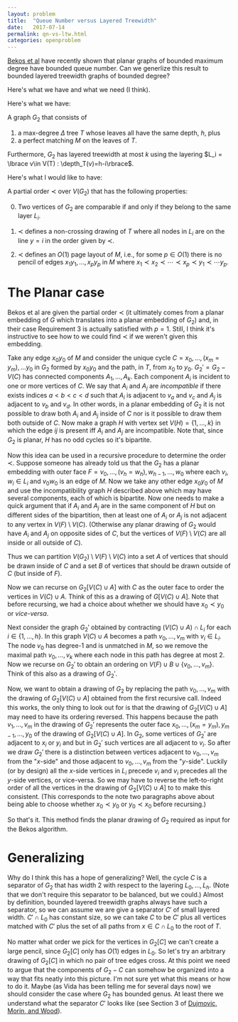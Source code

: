 ```yaml
---
layout: problem
title:  "Queue Number versus Layered Treewidth"
date:   2017-07-14
permalink: qn-vs-ltw.html
categories: openproblem
---
```

$\DeclareMathOperator{\depth}{depth}$[Bekos et al][bekos-ea] have recently shown that planar graphs of bounded maximum degree have bounded queue number.  Can we generlize this result to bounded layered treewidth graphs of bounded degree?

Here's what we have and what we need  (I think).

Here's what we have:

A graph $G_2$ that consists of
1. a max-degree $\Delta$ tree $T$ whose leaves all have the same depth, $h$, plus
2. a perfect matching $M$ on the leaves of $T$.

Furthermore, $G_2$ has layered treewidth at most $k$ using the layering $L_i = \lbrace v\in V(T) : \depth_T(v)=h-i\rbrace$.

Here's what I would like to have:

A partial order $\prec$ over $V(G_2)$ that has the following properties:

0. Two vertices of $G_2$ are comparable if and only if they belong to the same layer $L_i$.

1. $\prec$ defines a non-crossing drawing of $T$ where all nodes in $L_i$ are on the line $y=i$ in the order given by $\prec$.

2. $\prec$ defines an $O(1)$ page layout of $M$, i.e., for some $p\in O(1)$ there is no pencil of edges $x_1y_1,\ldots,x_py_p$ in $M$ where $x_1\prec x_2\prec\cdots\prec x_p \prec y_1 \prec\cdots y_p$.

# The Planar case

Bekos et al are given the partial order $\prec$ (it ultimately comes from a planar embedding of $G$ which translates into a planar embedding of $G_2$) and, in their case Requirement 3 is actually satisfied with $p=1$.  Still, I think it's instructive to see how to we could find $\prec$ if we weren't given this embedding.

Take any edge $x_0y_0$ of $M$ and consider the unique cycle $C=x_0,\ldots,(x_m=y_m),\ldots y_0$ in $G_2$ formed by $x_0y_0$ and the path, in $T$, from $x_0$ to $y_0$.  $G_2'=G_2-V(C)$ has connected components $A_1,\ldots,A_k$.  Each component $A_i$ is incident to one or more vertices of $C$.  We say that $A_i$ and $A_j$ are *incompatible* if there exists indices $a<b<c<d$ such that $A_i$ is adjacent to $v_a$ and $v_c$ and $A_j$ is adjacent to $v_b$ and $v_d$.  In other words, in a planar embedding of $G_2$ it is not possible to draw both $A_i$ and $A_j$ inside of $C$ nor is it possible to draw them both outside of $C$.  Now make a graph $H$ with vertex set $V(H)=\lbrace 1,\ldots,k\rbrace$ in which the edge $ij$ is present iff $A_i$ and $A_j$ are incompatible.  Note that, since $G_2$ is planar, $H$ has no odd cycles so it's bipartite.

Now this idea can be used in a recursive procedure to determine the order $\prec$.  Suppose someone has already told us that the $G_2$ has a planar embedding with outer face $F=v_0,\ldots,(v_h=w_h),w_{h-1},\ldots,w_0$ where each $v_i,w_i\in L_i$ and $v_0w_0$ is an edge of $M$.  Now we take any other edge $x_0y_0$ of $M$ and use the incompatibility graph $H$ described above which may have several components, each of which is bipartite.  Now one needs to make a quick argument that if $A_i$ and $A_j$ are in the same component of $H$ but on different sides of the bipartition, then at least one of $A_i$ or $A_j$ is not adjacent to any vertex in $V(F)\setminus V(C)$.  (Otherwise any planar drawing of $G_2$ would have $A_i$ and $A_j$ on opposite sides of $C$, but the vertices of $V(F)\setminus V(C)$ are all inside or all outside of $C$).  

Thus we can partition $V(G_2)\setminus V(F)\setminus V(C)$ into a set $A$ of vertices that should be drawn inside of $C$ and a set $B$ of vertices that should be drawn outside of $C$ (but inside of $F$).  

Now we can recurse on $G_2[V(C)\cup A]$ with $C$ as the outer face to order the vertices in $V(C)\cup A$.  Think of this as a drawing of $G[V(C)\cup A]$.  Note that before recursing, we had a choice about whether we should have $x_0\prec y_0$ or *vice-versa*.

Next consider the graph $G_2'$ obtained by contracting $(V(C)\cup A)\cap L_i$ for each $i\in\lbrace 1,\ldots,h\rbrace$.  In this graph $V(C)\cup A$ becomes a path $v_0,\ldots,v_m$ with $v_i\in L_i$.   The node $v_0$ has degree-1 and is unmatched in $M$, so we remove the maximal path $v_0,\ldots,v_k$ where each node in this path has degree at most 2.  Now we recurse on $G_2'$ to obtain an ordering on $V(F)\cup B\cup\lbrace v_0,\ldots,v_m\rbrace$.  Think of this also as a drawing of $G_2'$.


Now, we want to obtain a drawing of $G_2$ by replacing the path $v_0,\ldots,v_m$ with the drawing of $G_2[V(C)\cup A]$ obtained from the first recursive call.  Indeed this works, the only thing to look out for is that the drawing of $G_2[V(C)\cup A]$ may need to have its ordering reversed.  This happens because the path $v_1,\ldots,v_m$ in the drawing of $G_2'$ represents the outer face $x_0,\ldots,(x_m=y_m),y_{m-1},\ldots,y_0$ of the drawing of $G_2[V(C)\cup A]$. In $G_2$, some vertices of $G_2'$ are adjacent to $x_i$ or $y_i$ and but in $G_2'$ such vertices are all adjacent to $v_i$.  So after we draw $G_2'$ there is a distinction between vertices adjacent to $v_0,\ldots,v_m$ from the "$x$-side" and those adjacent to $v_0,\ldots,v_m$ from the "$y$-side".  Luckily (or by design) all the $x$-side vertices in $L_i$ precede $v_i$ and $v_i$ precedes all the $y$-side vertices, or vice-versa.  So we may have to reverse the left-to-right order of all the vertices in the drawing of $G_2[V(C)\cup A]$ to to make this consistent. (This corresponds to the note two paragraphs above about being able to choose whether $x_0\prec y_0$ or $y_0\prec x_0$ before recursing.)

So that's it. This method finds the planar drawing of $G_2$ required as input for the Bekos algorithm.

# Generalizing

Why do I think this has a hope of generalizing?  Well, the cycle $C$ is a separator of $G_2$ that has width 2 with respect to the layering $L_0,\ldots,L_h$.  (Note that we don't require this separator to be balanced, but we could.)  Almost by definition, bounded layered treewidth graphs always have such a separator, so we can assume we are give a separator $C'$ of small layered width.  $C'\cap L_0$ has constant size, so we can take $C$ to be $C'$ plus all vertices matched with $C'$ plus the set of all paths from $x\in C\cap L_0$ to the root of $T$.

No matter what order we pick for the vertices in $G_2[C]$ we can't create a large pencil, since $G_2[C]$ only has $O(1)$ edges in $L_0$.  So let's try an arbitrary drawing of $G_2[C]$ in which no pair of tree edges cross.  At this point we need to argue that the components of $G_2-C$ can somehow be organized into a way that fits neatly into this picture.  I'm not sure yet what this means or how to do it.  Maybe (as Vida has been telling me for several days now) we should consider the case where $G_2$ has bounded genus.  At least there we understand what the separator $C'$ looks like (see Section 3 of [Dujmovic, Morin, and Wood][dmw]).


[dmw]:https://arxiv.org/pdf/1306.1595.pdf
[ganley-heath]:https://www.sciencedirect.com/science/article/pii/S0166218X00001785
[bekos-ea]:https://arxiv.org/abs/1811.00816
